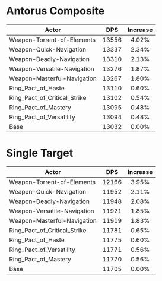 # Antorus Composite
| Actor | DPS | Increase |
|---|:---:|:---:|
|Weapon-Torrent-of-Elements|13556|4.02%|
|Weapon-Quick-Navigation|13337|2.34%|
|Weapon-Deadly-Navigation|13310|2.13%|
|Weapon-Versatile-Navigation|13276|1.87%|
|Weapon-Masterful-Navigation|13267|1.80%|
|Ring_Pact_of_Haste|13110|0.60%|
|Ring_Pact_of_Critical_Strike|13102|0.54%|
|Ring_Pact_of_Mastery|13095|0.48%|
|Ring_Pact_of_Versatility|13094|0.48%|
|Base|13032|0.00%|

# Single Target
| Actor | DPS | Increase |
|---|:---:|:---:|
|Weapon-Torrent-of-Elements|12166|3.95%|
|Weapon-Quick-Navigation|11952|2.11%|
|Weapon-Deadly-Navigation|11948|2.08%|
|Weapon-Versatile-Navigation|11921|1.85%|
|Weapon-Masterful-Navigation|11919|1.83%|
|Ring_Pact_of_Critical_Strike|11781|0.65%|
|Ring_Pact_of_Haste|11775|0.60%|
|Ring_Pact_of_Versatility|11771|0.56%|
|Ring_Pact_of_Mastery|11770|0.56%|
|Base|11705|0.00%|
